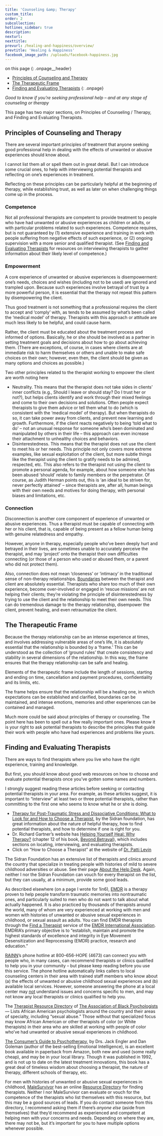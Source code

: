 ```yaml
---
title: 'Counseling &amp; Therapy'
custom_title:
order: 2
subcollection:
hotlines_sidebar: true
description:
nexturl:
nexttitle:
prevurl: /healing-and-happiness/overview/
prevtitle: 'Healing & Happiness'
facebook_image_path: /uploads/facebook-happiness.jpg
---
```



on this page
{: .onpage__header}

* [Principles of Counseling and Therapy](#principles-of-counseling-and-therapy)
* [The Therapeutic Frame](#the-therapeutic-frame)
* [Finding and Evaluating Therapists](#finding-and-evaluating-therapists)
{: .onpage}

*Good to know if you're seeking professional help – and at any stage of counseling or therapy*

This page has two major sections, on Principles of Counseling / Therapy, and Finding and Evaluating Therapists.

## Principles of Counseling and Therapy

There are several important principles of treatment that anyone seeking good professional help in dealing with the effects of unwanted or abusive experiences should know about.

I cannot list them all or spell them out in great detail. But I can introduce some crucial ones, to help with interviewing potential therapists and reflecting on one’s experiences in treatment.

Reflecting on these principles can be particularly helpful at the beginning of therapy, while establishing trust, as well as later on when challenging things come up in the process.

### Competence

Not all professional therapists are competent to provide treatment to people who have had unwanted or abusive experiences as children or adults, or with particular problems related to such experiences. Competence requires, but is not guaranteed by (1) extensive experience and training in work with people suffering from negative effects of such experience, or (2) ongoing supervision with a more senior and qualified therapist. (See [Finding and Evaluating Therapists](http://1in6.org/man-educating-myself/finding-help/finding-and-evaluating-therapists/) for resources on interviewing therapists to gather information about their likely level of competence.)

### Empowerment

A core experience of unwanted or abusive experiences is disempowerment: one’s needs, choices and wishes (including not to be used) are ignored and trampled upon. Because such experiences involve betrayal of trust by a more powerful person, it is essential that the therapy not repeat this pattern by disempowering the client.

Thus good treatment is not something that a professional requires the client to accept and ‘comply’ with, as tends to be assumed by what’s been called the ‘medical model’ of therapy. Therapists with this approach or attitude are much less likely to be helpful, and could cause harm.

Rather, the client must be educated about the treatment process and informed of options. Basically, he or she should be involved as a partner in setting treatment goals and decisions about how to go about achieving them. (There are exceptions, of course, in cases where clients are at immediate risk to harm themselves or others and unable to make safe choices on their own; however, even then, the client should be given as many options and choices as possible.)

Two other principles related to the therapist working to empower the client are worth noting here

* Neutrality. This means that the therapist does not take sides in clients’ inner conflicts (e.g., Should I leave or should stay? Do I trust her or not?), but helps clients identify and work through their mixed feelings and come to their own decisions and solutions. Often people expect therapists to give them advice or tell them what to do (which is consistent with the ‘medical model’ of therapy). But when therapists do so, it can take power away from clients, and prevent new learning and growth. Furthermore, if the client reacts negatively to being ‘told what to do’ – not an unusual response for someone who’s been dominated and manipulated by others in their life – this approach can even increase their attachment to unhealthy choices and behaviors.
* Disinterestedness. This means that the therapist does not use the client to meet his or her needs. This principle not only covers more extreme examples, like sexual exploitation of the client, but more subtle things like the therapist using the client to gratify needs to be admired, respected, etc. This also refers to the therapist not using the client to promote a personal agenda, for example, about how someone who has been abused ‘should’ relate to family members or the perpetrator. Of course, as Judith Herman points out, this is ‘an ideal to be striven for, never perfectly attained’ – since therapists are, after all, human beings with their own needs and motives for doing therapy, with personal biases and limitations, etc.


### Connection

Disconnection is another core component of experience of unwanted or abusive experiences. Thus a therapist must be capable of connecting with her or his client, that is, capable of being present as a fellow human being with genuine relatedness and empathy.

However, anyone in therapy, especially people who’ve been deeply hurt and betrayed in their lives, are sometimes unable to accurately perceive the therapist, and may ‘project’ onto the therapist their own difficulties connecting (or those of a person who used or abused them, or a parent who did not protect them).

Also, connection does not mean ‘closeness’ or ‘intimacy’ in the traditional sense of non-therapy relationships. <u>Boundaries</u> between the therapist and client are absolutely essential. Therapists who share too much of their own experience, become over-involved or engaged in ‘rescue missions’ are not helping their clients; they’re violating the principle of disinterestedness by trying to use the client and the relationship to meet their own needs. This can do tremendous damage to the therapy relationship, disempower the client, prevent healing, and even retraumatize the client.

## The Therapeutic Frame

Because the therapy relationship can be an intense experience at times, and involves addressing vulnerable areas of one’s life, it is absolutely essential that the relationship is bounded by a ‘frame.’ This can be understood as the collection of ‘ground rules’ that create consistency and stability in several dimensions of the relationship. In this way, the frame ensures that the therapy relationship can be safe and healing.

Elements of the therapeutic frame include the length of sessions, starting and ending on time, cancellation and payment procedures, confidentiality and its limits, etc.

The frame helps ensure that the relationship will be a healing one, in which expectations can be established and clarified, boundaries can be maintained, and intense emotions, memories and other experiences can be contained and managed.

Much more could be said about principles of therapy or counseling. The point here has been to spell out a few really important ones. Please know it is your right to ask potential therapists to describe the principles that guide their work with people who have had experiences and problems like yours.

## Finding and Evaluating Therapists

There are ways to find therapists where you live who have the right experience, training and knowledge.

But first, you should know about good web resources on how to choose and evaluate potential therapists once you’ve gotten some names and numbers.

I strongly suggest reading these articles before seeking or contacting potential therapists in your area. For example, as these articles suggest, it is important to “interview” at least two or three potential therapists, rather than committing to the first one who seems to know what he or she is doing.

* [Therapy for Post-Traumatic Stress and Dissociative Conditions: What to Look for and How to Choose a Therapist,](http://www.sidran.org/resources/for-survivors-and-loved-ones/how-to-choose-a-therapist-for-post-traumatic-stress-and-dissociative-conditions/?sro_p=1&amp;sro_q=166) by the Sidran foundation, has great information about the nature of helpful therapy, how to find potential therapists, and how to determine if one is right for you.
* Dr. Richard Gartner’s website has [Helping Yourself Heal: Why Therapy?](http://www.richardgartner.com/BeyondBetrayal12.html)&nbsp;(chapter 12 of his book, [Beyond Betrayal](http://www.amazon.com/dp/0471619108/ref=nosim/?tag=1in6org-20)), which includes sections on locating, interviewing, and evaluating therapists.
* Click on “How to Choose a Therapist” at the website of [Dr. Patti Levin](http://www.drpattilevin.com/)


The Sidran Foundation has an extensive list of therapists and clinics around the country that specialize in treating people with histories of mild to severe childhood adversities or abuse. See their page [About the Help Desk](http://www.sidran.org/help-desk/497-2/?sro_p=8&amp;sro_q=166). Again, neither I nor the Sidran Foundation can vouch for every therapist on the list, but they can usually, at a minimum, provide some good leads.

As described elsewhere (on a page I wrote for 1in6), [EMDR](http://1in6.org/man-educating-myself/emdr/) is a therapy proven to help people transform traumatic memories into nontraumatic ones, and particularly suited to men who do not want to talk about what actually happened. It is also practiced by thousands of therapists around the world, many of whom are very experienced at working with men and women with histories of unwanted or abusive sexual experiences in childhood, or sexual assault as adults. You can find EMDR therapists through the [Find a Therapist](http://www.emdria.org/search/custom.asp?id=2337) service of the [EMDR International Association](http://www.emdria.org/). EMDRIA’s primary objective is to “establish, maintain and promote the highest standards of excellence and integrity in Eye Movement Desensitization and Reprocessing (EMDR) practice, research and education.”

[RAINN](http://www.rainn.org/)’s phone hotline at 800–656-HOPE (4673) can connect you with people who, in many cases, can recommend therapists or clinics qualified to help you in your community – but please keep reading before you use this service. The phone hotline automatically links callers to local counseling centers in their area with trained staff members who know about (a) the effects of unwanted or abusive childhood sexual experiences and (b) available local services. However, someone answering the phone at a local center may <u>not</u> understand issues and concerns specific to men, and may not know any local therapists or clinics qualified to help you.

The [Therapist Resource Directory](http://www.abpsi.org/find-psychologists/) of [The Association of Black Psychologists](http://www.abpsi.org/) — Lists African American psychologists around the country and their areas of specialty, including “sexual abuse.” Those without that specialized focus may know African American or other therapists of color (or White therapists) in their area who are skilled at working with people of color who’ve had unwanted or abusive sexual experiences in childhood.

[The Consumer’s Guide to Psychotherapy](http://www.amazon.com/dp/067177851X/ref=nosim/?tag=jimhoppercom-20/), by Drs. Jack Engler and Dan Goleman (author of the best-selling Emotional Intelligence), is an excellent book available in paperback from Amazon, both new and used (some really cheap), and may be in your local library. Though it was published in 1992, and is not up to date on the latest treatment innovations, this book has a great deal of timeless wisdom about choosing a therapist, the nature of therapy, different schools of therapy, etc.

For men with histories of unwanted or abusive sexual experiences in childhood,&nbsp;[MaleSurvivor](http://www.malesurvivor.org/) has an online [Resource Directory](http://discussion.malesurvivor.org/accept-resource-terms.php?page=resourcedirectory) for finding therapists. Neither I nor MaleSurvivor can evaluate or vouch for the competence of the therapists who list themselves with this resource, but this may be a good sources of leads. If you do contact someone from this directory, I recommend asking them if there’s *anyone else* (aside from themselves) that they’d recommend as experienced and competent at helping men with your concerns and needs. Depending on where they are, there may not be, but it’s important for you to have multiple options whenever possible.
